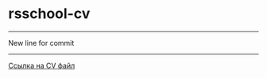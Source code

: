 # rsschool-cv
------------------------
New line for commit

-----------------------
[Ссылка на CV файл](https://WeissLuxford.github.io/rsschool-cv/cv)


